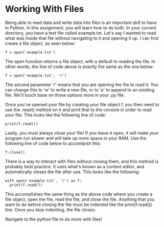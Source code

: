 # Working With Files

Being able to read data and write data into files is an important skill to have in Python. In this assignment, you will learn how to do both. In your current directory, you have a text file called example.txt. Let's say I wanted to read what was inside that file without navigating to it and opening it up. I can first create a file object, as seen below:
```
f = open('example.txt')
```
The open function returns a file object, with a default to reading the file. In other words, the line of code above is exactly the same as the one below:
```
f = open('example.txt', 'r')
```
The second parameter 'r' means that you are opening the file to read it. You can change this to 'w' to write a new file, or to 'a' to append to an existing file. We'll touch base on those options more in your .py file.

Once you've opened your file by creating your file object f, you then need to use the .read() method on it and print that to the console in order to read your file. This looks like the following line of code:
```
print(f.read())
```
Lastly, you must always close your file! If you leave it open, it will make your program run slower and will take up more space in your RAM. Use the following line of code below to accomlpish this:
```
f.close()
```
There is a way to interact with files without closing them, and this method is probably best practice. It uses what's known as a context editor, and automatically closes the file after use. This looks like the following:
```
with open('example.txt', 'r') as f:
  print(f.read())
```
This accomplishes the same thing as the above code where you create a file object, open the file, read the file, and close the file. Anything that you want to do before closing the file must be indented like the print(f.read()) line. Once you stop indenting, the file closes.

Navigate to the python file to do more with files!





